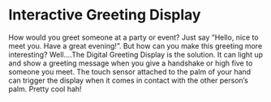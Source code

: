 # Interactive Greeting Display

How would you greet someone at a party or event? Just say “Hello, nice to meet you. Have a great evening!”. But how can you make this greeting more interesting? Well….The Digital Greeting Display is the solution. It can light up and show a greeting message when you give a handshake or high five to someone you meet. The touch sensor attached to the palm of your hand can trigger the display when it comes in contact with the other person’s palm. Pretty cool hah!

